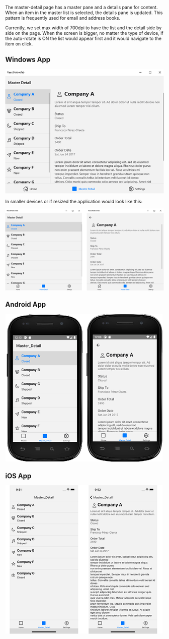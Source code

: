 The master-detail page has a master pane and a details pane for content. When an item in the master list is selected, the details pane is updated. This pattern is frequently used for email and address books.

Currently, we set max width of 700dpi to have the list and the detail side by side on the page. When the screen is bigger, no matter the type of device, if the auto-rotate is ON the list would appear first and it would navigate to the item on click.

## Windows App
<img alt="Master Detail Page in React Native app for Windows" src="../../../resources/rnw-windows-app-masterDetail.png" width="700" />

In smaller devices or if resized the application would look like this:

<img alt="Master Detail Page in React Native app for Windows" src="../../../resources/rnw-windows-app-masterDetail-small.png" width="700" />

## Android App
<img alt="Master Detail Page in React Native app for Android" src="../../../resources/rnw-android-app-masterDetail.png" width="500" />

## iOS App
<img alt="Master Detail Page in React Native app for iOS" src="../../../resources/rnw-ios-app-masterDetail.png" width="500" />
